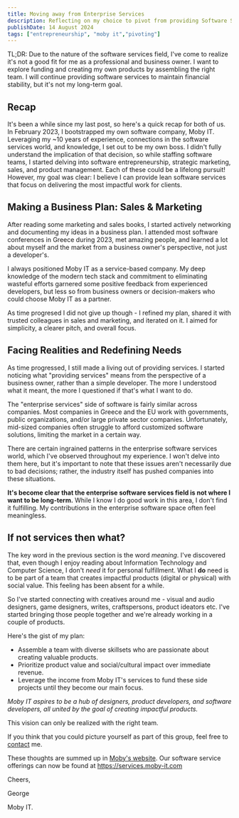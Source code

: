 ```yaml
---
title: Moving away from Enterprise Services
description: Reflecting on my choice to pivot from providing Software Service to something new
publishDate: 14 August 2024
tags: ["entrepreneurship", "moby it","pivoting"]
---
```


TL;DR: Due to the nature of the software services field, I've come to realize it's not a good fit for me as a professional and business owner. I want to explore funding and creating my own products by assembling the right team. I will continue providing software services to maintain financial stability, but it's not my long-term goal.

## Recap

It's been a while since my last post, so here's a quick recap for both of us. In February 2023, I bootstrapped my own software company, Moby IT. Leveraging my ~10 years of experience, connections in the software services world, and knowledge, I set out to be my own boss. I didn't fully understand the implication of that decision, so while staffing software teams, I started delving into software entrepreneurship, strategic marketing, sales, and product management. Each of these could be a lifelong pursuit! However, my goal was clear: I believe I can provide lean software services that focus on delivering the most impactful work for clients.

## Making a Business Plan: Sales & Marketing

After reading some marketing and sales books, I started actively networking and documenting my ideas in a business plan. I attended most software conferences in Greece during 2023, met amazing people, and learned a lot about myself and the market from a business owner's perspective, not just a developer's.

I always positioned Moby IT as a service-based company. My deep knowledge of the modern tech stack and commitment to eliminating wasteful efforts garnered some positive feedback from experienced developers, but less so from business owners or decision-makers who could choose Moby IT as a partner.

As time progresed I did not give up though - I refined my plan, shared it with trusted colleagues in sales and marketing, and iterated on it. I aimed for simplicity, a clearer pitch, and overall focus.

## Facing Realities and Redefining Needs

As time progressed, I still made a living out of providing services. I started noticing what "providing services" means from the perspective
of a business owner, rather than a simple developer. The more I understood what it meant, the more I questioned if that's what I want to do.

The "enterprise services" side of software is fairly similar across companies. Most companies in Greece and the EU work with governments, public organizations, and/or large private sector companies. Unfortunately, mid-sized companies often struggle to afford customized software solutions, limiting the market in a certain way.

There are certain ingrained patterns in the enterprise software services world, which I've observed throughout my experience. I won't delve into them here, but it's important to note that these issues aren't necessarily due to bad decisions; rather, the industry itself has pushed companies into these situations.

**It's become clear that the enterprise software services field is not where I want to be long-term.** While I know I do good work in this area, I don't find it fulfilling. My contributions in the enterprise software space often feel meaningless.

## If not services then what?

The key word in the previous section is the word _meaning_. I've discovered that, even though I enjoy reading about Information
Technology and Computer Science, I don't _need_ it for personal fulfillment. What I **do** need is to be part of a team that creates impactful products (digital or physical) with social value. This feeling has been absent for a while.

So I've started connecting with creatives around me - visual and audio designers, game designers, writes, craftspersons, product ideators etc.
I've started bringing those people together and we're already working in a couple of products.

Here's the gist of my plan:

- Assemble a team with diverse skillsets who are passionate about creating valuable products.
- Prioritize product value and social/cultural impact over immediate revenue.
- Leverage the income from Moby IT's services to fund these side projects until they become our main focus.

_Moby IT aspires to be a hub of designers, product developers, and software developers, all united by the goal of creating impactful products._

This vision can only be realized with the right team.

If you think that you could picture yourself as part of this group, feel free to [contact](mailto:gspanos@moby-it.com) me.

These thoughts are summed up in [Moby's website](https://moby-it.com). Our software service offerings can now be found at <https://services.moby-it.com>

Cheers,

George

Moby IT.
